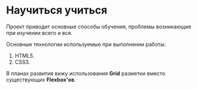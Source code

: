 # Научиться учиться

Проект приводит основные способы обучения, проблемы возникающие при изучении всего и вся.

Основные технологии используемые при выполнении работы:
1. HTML5.
2. CSS3.

В планах развития вижу использования **Grid** разметки вместо существующих **Flexbox'ов**.

